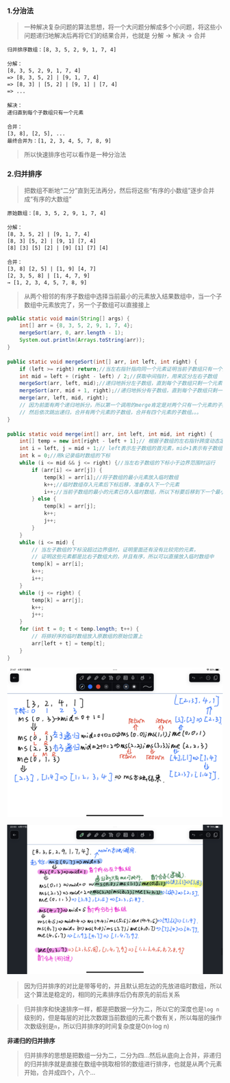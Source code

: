 
### 1.分治法

>一种解决复杂问题的算法思想，将一个大问题分解成多个小问题，将这些小问题递归地解决后再将它们的结果合并，也就是 分解 → 解决 → 合并

```
归并排序数组：[8, 3, 5, 2, 9, 1, 7, 4]

分解：
[8, 3, 5, 2, 9, 1, 7, 4]
=> [8, 3, 5, 2] | [9, 1, 7, 4]
=> [8, 3] | [5, 2] | [9, 1] | [7, 4]
=> ...

解决：
递归直到每个子数组只有一个元素

合并：
[3, 8], [2, 5], ...
最终合并为：[1, 2, 3, 4, 5, 7, 8, 9]
```

>所以快速排序也可以看作是一种分治法

### 2.归并排序

>把数组不断地“二分”直到无法再分，然后将这些“有序的小数组”逐步合并成“有序的大数组”

```
原始数组：[8, 3, 5, 2, 9, 1, 7, 4]

分解：
[8, 3, 5, 2] | [9, 1, 7, 4]
[8, 3] [5, 2] | [9, 1] [7, 4]
[8] [3] [5] [2] | [9] [1] [7] [4]

合并：
[3, 8] [2, 5] | [1, 9] [4, 7]
[2, 3, 5, 8] | [1, 4, 7, 9]
→ [1, 2, 3, 4, 5, 7, 8, 9]
```

>从两个相邻的有序子数组中选择当前最小的元素放入结果数组中，当一个子数组中元素放完了，另一个子数组可以直接接上

```java
public static void main(String[] args) {  
    int[] arr = {8, 3, 5, 2, 9, 1, 7, 4};  
    mergeSort(arr, 0, arr.length - 1);  
    System.out.println(Arrays.toString(arr));  
}  
  
public static void mergeSort(int[] arr, int left, int right) {  
    if (left >= right) return;//当左右指针指向同一个元素证明当前子数组只有一个元素并已有序，跳出递归  
    int mid = left + (right - left) / 2;//获取中间指针，用来区分左右子数组  
    mergeSort(arr, left, mid);//递归地拆分左子数组，直到每个子数组只剩一个元素  
    mergeSort(arr, mid + 1, right);//递归地拆分有子数组，直到每个子数组只剩一个元素  
    merge(arr, left, mid, right);  
    // 因为前面有两个递归地拆分，所以第一个调用的merge肯定是对两个只有一个元素的子数组进行合并，  
    // 然后依次跳出递归，合并有两个元素的子数组，合并有四个元素的子数组。。。  
}  
  
public static void merge(int[] arr, int left, int mid, int right) {  
    int[] temp = new int[right - left + 1];// 根据子数组的左右指针跨度动态定义临时数组的长度  
    int i = left, j = mid + 1;// left表示左子数组的首元素，mid+1表示有子数组的首元素，用i、j分别作为它们的数组下标  
    int k = 0;//用k记录临时数组的下标  
    while (i <= mid && j <= right) {//当左右子数组的下标小于边界范围时运行  
        if (arr[i] <= arr[j]) {  
            temp[k] = arr[i];//将子数组的最小元素放入临时数组  
            k++;//临时数组存入元素后下标后移，准备存入下一个元素  
            i++;//当前子数组的最小的元素已存入临时数组，所以下标要后移到下一个最小的元素  
        } else {  
            temp[k] = arr[j];  
            k++;  
            j++;  
        }  
    }  
    while (i <= mid) {  
        // 当左子数组的下标没超过边界值时，证明里面还有没有比较完的元素，  
        // 证明这些元素都是比右子数组大的，并且有序，所以可以直接放入临时数组中  
        temp[k] = arr[i];  
        k++;  
        i++;  
    }  
    while (j <= right) {  
        temp[k] = arr[j];  
        k++;  
        j++;  
    }  
    for (int t = 0; t < temp.length; t++) {  
        // 将排好序的临时数组放入原数组的原始位置上  
        arr[left + t] = temp[t];  
    }  
}
```

![](images/归并排序/fc9a37be7bdcb71000856f0746f410b8_720.png)

![](images/归并排序/1d23b822232b2a881f9c69729eabaf2b_720.png)

>因为归并排序的对比是带等号的，并且默认把左边的先放进临时数组，所以这个算法是稳定的，相同的元素排序后仍有原先的前后关系

>归并排序和快速排序一样，都是把数据一分为二，所以它的深度也是`log n`级别的，但是每层的对比次数跟当前数组的元素个数有关，所以每层的操作次数级别是`n`，所以归并排序的时间复杂度是O(n·log n)

**非递归的归并排序**

>归并排序的思想是把数组一分为二，二分为四...然后从底向上合并，非递归的归并排序就是直接在数组中挑取相邻的数组进行排序，也就是从两个元素开始，合并成四个，八个...